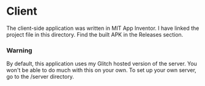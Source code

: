 # Client
The client-side application was written in MIT App Inventor. I have linked the project file in this directory. Find the built APK in the Releases section.
### Warning
By default, this application uses my Glitch hosted version of the server. You won't be able to do much with this on your own.
To set up your own server, go to the /server directory.